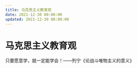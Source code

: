 ```yaml
---
title: 马克思主义教育观
date: 2021-12-30 00:00:00
updated: 2021-12-30 00:00:00
---
```


# 马克思主义教育观

只要愿意学，就一定能学会！——列宁《论战斗唯物主义的意义》
